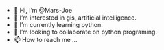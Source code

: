 - 👋 Hi, I’m @Mars-Joe
- 👀 I’m interested in gis, artificial intelligence.
- 🌱 I’m currently learning python.
- 💞️ I’m looking to collaborate on python programing.
- 📫 How to reach me ...

<!---
Mars-Joe/Mars-Joe is a ✨ special ✨ repository because its `README.md` (this file) appears on your GitHub profile.
You can click the Preview link to take a look at your changes.
--->
